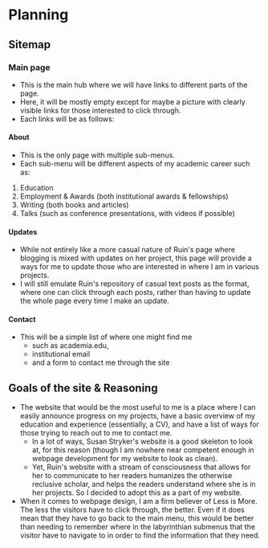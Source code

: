 # Planning

## Sitemap

### Main page

- This is the main hub where we will have links to different parts of the page.
- Here, it will be mostly empty except for maybe a picture with clearly visible links for those interested to click through.
- Each links will be as follows:

#### About

- This is the only page with multiple sub-menus.
- Each sub-menu will be different aspects of my academic career such as:

1. Education
2. Employment & Awards (both institutional awards & fellowships)
3. Writing (both books and articles)
4. Talks (such as conference presentations, with videos if possible)

#### Updates

- While not entirely like a more casual nature of Ruin's page where blogging is mixed with updates on her project, this page will provide a ways for me to update those who are interested in where I am in various projects.
- I will still emulate Ruin's repository of casual text posts as the format, where one can click through each posts, rather than having to update the whole page every time I make an update.

#### Contact

- This will be a simple list of where one might find me
  - such as academia.edu,
  - institutional email
  - and a form to contact me through the site

## Goals of the site & Reasoning

- The website that would be the most useful to me is a place where I can easily announce progress on my projects, have a basic overview of my education and experience (essentially, a CV), and have a list of ways for those trying to reach out to me to contact me.
  - In a lot of ways, Susan Stryker's website is a good skeleton to look at, for this reason (though I am nowhere near competent enough in webpage development for my website to look as clean).
  - Yet, Ruin's website with a stream of consciousness that allows for her to communicate to her readers humanizes the otherwise reclusive scholar, and helps the readers understand where she is in her projects. So I decided to adopt this as a part of my website.
- When it comes to webpage design, I am a firm believer of Less is More. The less the visitors have to click through, the better. Even if it does mean that they have to go back to the main menu, this would be better than needing to remember where in the labyrinthian submenus that the visitor have to navigate to in order to find the information that they need.
